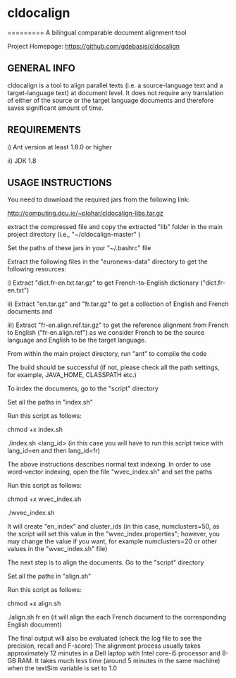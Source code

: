 # cldocalign
=========
A bilingual comparable document alignment tool

Project Homepage: https://github.com/gdebasis/cldocalign


GENERAL INFO
------------
cldocalign is a tool to align parallel texts (i.e. a source-language text and a target-language text) at document level. It does not require any translation of either of the source or the target language documents and therefore saves significant amount of time.

REQUIREMENTS
------------
i) Ant version at least 1.8.0 or higher

ii) JDK 1.8


USAGE INSTRUCTIONS
------------------
You need to download the required jars from the following link:

http://computing.dcu.ie/~plohar/cldocalign-libs.tar.gz

extract the compressed file and copy the extracted "lib" folder in the main project directory (i.e., "~/cldocalign-master" )

Set the paths of these jars in your "~/.bashrc" file

Extract the following files in the "euronews-data" directory to get the following resources:

i) Extract "dict.fr-en.txt.tar.gz" to get French-to-English dictionary ("dict.fr-en.txt")

ii) Extract "en.tar.gz" and "fr.tar.gz" to get a collection of English and French documents and

iii) Extract "fr-en.align.ref.tar.gz" to get the reference alignment from French to English ("fr-en.align.ref") as we consider French to be the source language and English to be the target language.


From within the main project directory, run "ant" to compile the code

The build should be successful (if not, please check all the path settings, for example, JAVA_HOME, CLASSPATH etc.)


To index the documents, go to the "script" directory

Set all the paths in "index.sh"

Run this script as follows:

chmod +x index.sh 

./index.sh <lang_id>  (in this case you will have to run this script twice with lang_id=en and then lang_id=fr)


The above instructions describes normal text indexing. In order to use word-vector indexing, open the file "wvec_index.sh" and set the paths

Run this script as follows:

chmod +x wvec_index.sh

./wvec_index.sh


It will create "en_index" and cluster_ids (in this case, numclusters=50, as the script will set this value in the "wvec_index.properties"; however, you may change the value if you want, for example numclusters=20 or other values in the "wvec_index.sh" file)


The next step is to align the documents. Go to the "script" directory

Set all the paths in "align.sh"

Run this script as follows:

chmod +x align.sh

./align.sh fr en  (it will align the each French document to the corresponding English document)

The final output will also be evaluated (check the log file to see the precision, recall and F-score)
The alignment process usually takes approximately 12 minutes in a Dell laptop with Intel core-i5 processor and 8-GB RAM. It takes much less time (around 5 minutes in the same machine) when the textSim variable is set to 1.0

